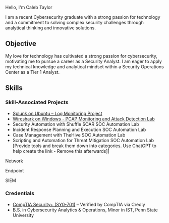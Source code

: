 Hello, I'm Caleb Taylor

I am a recent Cybersecurity graduate with a strong passion for technology and a commitment to solving complex security challenges through analytical thinking and innovative solutions.

Objective
---------
My love for technology has cultivated a strong passion for cybersecurity, motivating me to pursue a career as a Security Analyst. I am eager to apply my technical knowledge and analytical mindset within a Security Operations Center as a Tier 1 Analyst.

Skills
---------

### Skill-Associated Projects
- [Splunk on Ubuntu – Log Monitoring Project](https://github.com/cjtaylo02-projects/splunk-linux-deployment)
- [Wireshark on Windows - PCAP Monitoring and Attack Detection Lab](https://github.com/cjtaylo02-projects/network-traffic-monitoring-lab)
- Security Automation with Shuffle SOAR SOC Automation Lab
- Incident Response Planning and Execution SOC Automation Lab
- Case Management with TheHive SOC Automation Lab
- Scripting and Automation for Threat Mitigation SOC Automation Lab
[Provide tools and break them down into categories. Use ChatGPT to help create the link - Remove this afterwards]]

Network
  
Endpoint
 
SIEM
  
### Credentials
- [CompTIA Security+ (SY0-701)](https://www.credly.com/badges/a36226e2-9e6b-4230-a611-4504aac101ca/public_url) – Verified by CompTIA via Credly
-  B.S. in Cybersecurity Analytics & Operations, Minor in IST, Penn State University

    
